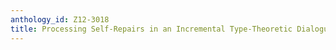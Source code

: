 ```yaml
---
anthology_id: Z12-3018
title: Processing Self-Repairs in an Incremental Type-Theoretic Dialogue System
---
```

